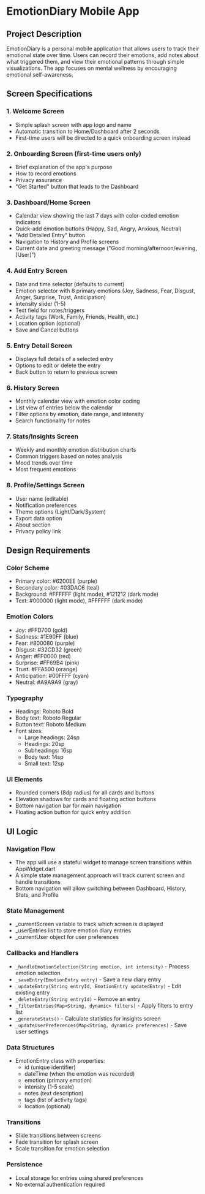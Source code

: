 # EmotionDiary Mobile App

## Project Description
EmotionDiary is a personal mobile application that allows users to track their emotional state over time. Users can record their emotions, add notes about what triggered them, and view their emotional patterns through simple visualizations. The app focuses on mental wellness by encouraging emotional self-awareness.

## Screen Specifications

### 1. Welcome Screen
- Simple splash screen with app logo and name
- Automatic transition to Home/Dashboard after 2 seconds
- First-time users will be directed to a quick onboarding screen instead

### 2. Onboarding Screen (first-time users only)
- Brief explanation of the app's purpose
- How to record emotions
- Privacy assurance
- "Get Started" button that leads to the Dashboard

### 3. Dashboard/Home Screen
- Calendar view showing the last 7 days with color-coded emotion indicators
- Quick-add emotion buttons (Happy, Sad, Angry, Anxious, Neutral)
- "Add Detailed Entry" button
- Navigation to History and Profile screens
- Current date and greeting message ("Good morning/afternoon/evening, [User]")

### 4. Add Entry Screen
- Date and time selector (defaults to current)
- Emotion selector with 8 primary emotions (Joy, Sadness, Fear, Disgust, Anger, Surprise, Trust, Anticipation)
- Intensity slider (1-5)
- Text field for notes/triggers
- Activity tags (Work, Family, Friends, Health, etc.)
- Location option (optional)
- Save and Cancel buttons

### 5. Entry Detail Screen
- Displays full details of a selected entry
- Options to edit or delete the entry
- Back button to return to previous screen

### 6. History Screen
- Monthly calendar view with emotion color coding
- List view of entries below the calendar
- Filter options by emotion, date range, and intensity
- Search functionality for notes

### 7. Stats/Insights Screen
- Weekly and monthly emotion distribution charts
- Common triggers based on notes analysis
- Mood trends over time
- Most frequent emotions

### 8. Profile/Settings Screen
- User name (editable)
- Notification preferences
- Theme options (Light/Dark/System)
- Export data option
- About section
- Privacy policy link

## Design Requirements

### Color Scheme
- Primary color: #6200EE (purple)
- Secondary color: #03DAC6 (teal)
- Background: #FFFFFF (light mode), #121212 (dark mode)
- Text: #000000 (light mode), #FFFFFF (dark mode)

### Emotion Colors
- Joy: #FFD700 (gold)
- Sadness: #1E90FF (blue)
- Fear: #800080 (purple)
- Disgust: #32CD32 (green)
- Anger: #FF0000 (red)
- Surprise: #FF69B4 (pink)
- Trust: #FFA500 (orange)
- Anticipation: #00FFFF (cyan)
- Neutral: #A9A9A9 (gray)

### Typography
- Headings: Roboto Bold
- Body text: Roboto Regular
- Button text: Roboto Medium
- Font sizes:
  - Large headings: 24sp
  - Headings: 20sp
  - Subheadings: 16sp
  - Body text: 14sp
  - Small text: 12sp

### UI Elements
- Rounded corners (8dp radius) for all cards and buttons
- Elevation shadows for cards and floating action buttons
- Bottom navigation bar for main navigation
- Floating action button for quick entry addition

## UI Logic

### Navigation Flow
- The app will use a stateful widget to manage screen transitions within AppWidget.dart
- A simple state management approach will track current screen and handle transitions
- Bottom navigation will allow switching between Dashboard, History, Stats, and Profile

### State Management
- _currentScreen variable to track which screen is displayed
- _userEntries list to store emotion diary entries
- _currentUser object for user preferences

### Callbacks and Handlers
- `_handleEmotionSelection(String emotion, int intensity)` - Process emotion selection
- `_saveEntry(EmotionEntry entry)` - Save a new diary entry
- `_updateEntry(String entryId, EmotionEntry updatedEntry)` - Edit existing entry
- `_deleteEntry(String entryId)` - Remove an entry
- `_filterEntries(Map<String, dynamic> filters)` - Apply filters to entry list
- `_generateStats()` - Calculate statistics for insights screen
- `_updateUserPreferences(Map<String, dynamic> preferences)` - Save user settings

### Data Structures
- EmotionEntry class with properties:
  - id (unique identifier)
  - dateTime (when the emotion was recorded)
  - emotion (primary emotion)
  - intensity (1-5 scale)
  - notes (text description)
  - tags (list of activity tags)
  - location (optional)

### Transitions
- Slide transitions between screens
- Fade transition for splash screen
- Scale transition for emotion selection

### Persistence
- Local storage for entries using shared preferences
- No external authentication required